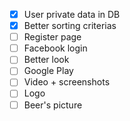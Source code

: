 - [x] User private data in DB
- [x] Better sorting criterias
- [ ] Register page
- [ ] Facebook login
- [ ] Better look
- [ ] Google Play
- [ ] Video + screenshots
- [ ] Logo
- [ ] Beer's picture
